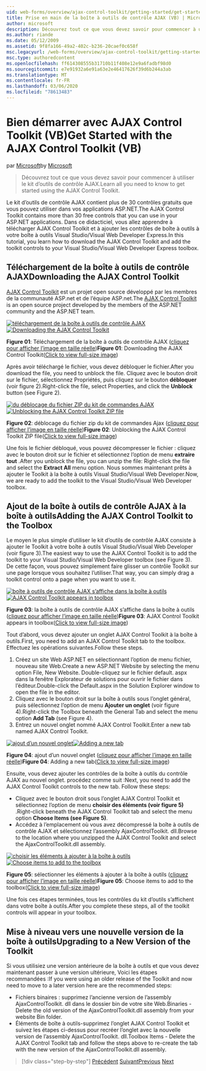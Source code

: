 ```yaml
---
uid: web-forms/overview/ajax-control-toolkit/getting-started/get-started-with-the-ajax-control-toolkit-vb
title: Prise en main de la boîte à outils de contrôle AJAX (VB) | Microsoft Docs
author: microsoft
description: Découvrez tout ce que vous devez savoir pour commencer à utiliser le kit d’outils de contrôle AJAX.
ms.author: riande
ms.date: 05/12/2009
ms.assetid: 9f8fa166-49a2-402c-b236-20caef0c658f
msc.legacyurl: /web-forms/overview/ajax-control-toolkit/getting-started/get-started-with-the-ajax-control-toolkit-vb
msc.type: authoredcontent
ms.openlocfilehash: ff614308555b31710b11f408e12e9a6fadbf98d0
ms.sourcegitcommit: e7e91932a6e91a63e2e46417626f39d6b244a3ab
ms.translationtype: MT
ms.contentlocale: fr-FR
ms.lasthandoff: 03/06/2020
ms.locfileid: "78613483"
---
```

# <a name="get-started-with-the-ajax-control-toolkit-vb"></a><span data-ttu-id="3272c-103">Bien démarrer avec AJAX Control Toolkit (VB)</span><span class="sxs-lookup"><span data-stu-id="3272c-103">Get Started with the AJAX Control Toolkit (VB)</span></span>

<span data-ttu-id="3272c-104">par [Microsoft](https://github.com/microsoft)</span><span class="sxs-lookup"><span data-stu-id="3272c-104">by [Microsoft](https://github.com/microsoft)</span></span>

> <span data-ttu-id="3272c-105">Découvrez tout ce que vous devez savoir pour commencer à utiliser le kit d’outils de contrôle AJAX.</span><span class="sxs-lookup"><span data-stu-id="3272c-105">Learn all you need to know to get started using the AJAX Control Toolkit.</span></span>

<span data-ttu-id="3272c-106">Le kit d’outils de contrôle AJAX contient plus de 30 contrôles gratuits que vous pouvez utiliser dans vos applications ASP.NET.</span><span class="sxs-lookup"><span data-stu-id="3272c-106">The AJAX Control Toolkit contains more than 30 free controls that you can use in your ASP.NET applications.</span></span> <span data-ttu-id="3272c-107">Dans ce didacticiel, vous allez apprendre à télécharger AJAX Control Toolkit et à ajouter les contrôles de boîte à outils à votre boîte à outils Visual Studio/Visual Web Developer Express.</span><span class="sxs-lookup"><span data-stu-id="3272c-107">In this tutorial, you learn how to download the AJAX Control Toolkit and add the toolkit controls to your Visual Studio/Visual Web Developer Express toolbox.</span></span>

## <a name="downloading-the-ajax-control-toolkit"></a><span data-ttu-id="3272c-108">Téléchargement de la boîte à outils de contrôle AJAX</span><span class="sxs-lookup"><span data-stu-id="3272c-108">Downloading the AJAX Control Toolkit</span></span>

<span data-ttu-id="3272c-109">[AJAX Control Toolkit](http://devexpress.com/act) est un projet open source développé par les membres de la communauté ASP.net et de l’équipe ASP.net.</span><span class="sxs-lookup"><span data-stu-id="3272c-109">The [AJAX Control Toolkit](http://devexpress.com/act) is an open source project developed by the members of the ASP.NET community and the ASP.NET team.</span></span>

<span data-ttu-id="3272c-110">[![téléchargement de la boîte à outils de contrôle AJAX](get-started-with-the-ajax-control-toolkit-vb/_static/image1.jpg)](get-started-with-the-ajax-control-toolkit-vb/_static/image1.png)</span><span class="sxs-lookup"><span data-stu-id="3272c-110">[![Downloading the AJAX Control Toolkit](get-started-with-the-ajax-control-toolkit-vb/_static/image1.jpg)](get-started-with-the-ajax-control-toolkit-vb/_static/image1.png)</span></span>

<span data-ttu-id="3272c-111">**Figure 01**: Téléchargement de la boîte à outils de contrôle AJAX ([cliquez pour afficher l’image en taille réelle](get-started-with-the-ajax-control-toolkit-vb/_static/image2.png))</span><span class="sxs-lookup"><span data-stu-id="3272c-111">**Figure 01**: Downloading the AJAX Control Toolkit([Click to view full-size image](get-started-with-the-ajax-control-toolkit-vb/_static/image2.png))</span></span>

<span data-ttu-id="3272c-112">Après avoir téléchargé le fichier, vous devez débloquer le fichier.</span><span class="sxs-lookup"><span data-stu-id="3272c-112">After you download the file, you need to unblock the file.</span></span> <span data-ttu-id="3272c-113">Cliquez avec le bouton droit sur le fichier, sélectionnez Propriétés, puis cliquez sur le bouton **débloquer** (voir figure 2).</span><span class="sxs-lookup"><span data-stu-id="3272c-113">Right-click the file, select Properties, and click the **Unblock** button (see Figure 2).</span></span>

<span data-ttu-id="3272c-114">[![du déblocage du fichier ZIP du kit de commandes AJAX](get-started-with-the-ajax-control-toolkit-vb/_static/image2.jpg)](get-started-with-the-ajax-control-toolkit-vb/_static/image3.png)</span><span class="sxs-lookup"><span data-stu-id="3272c-114">[![Unblocking the AJAX Control Toolkit ZIP file](get-started-with-the-ajax-control-toolkit-vb/_static/image2.jpg)](get-started-with-the-ajax-control-toolkit-vb/_static/image3.png)</span></span>

<span data-ttu-id="3272c-115">**Figure 02**: déblocage du fichier zip du kit de commandes Ajax ([cliquez pour afficher l’image en taille réelle](get-started-with-the-ajax-control-toolkit-vb/_static/image4.png))</span><span class="sxs-lookup"><span data-stu-id="3272c-115">**Figure 02**: Unblocking the AJAX Control Toolkit ZIP file([Click to view full-size image](get-started-with-the-ajax-control-toolkit-vb/_static/image4.png))</span></span>

<span data-ttu-id="3272c-116">Une fois le fichier débloqué, vous pouvez décompresser le fichier : cliquez avec le bouton droit sur le fichier et sélectionnez l’option de menu **extraire tout** .</span><span class="sxs-lookup"><span data-stu-id="3272c-116">After you unblock the file, you can unzip the file: Right-click the file and select the **Extract All** menu option.</span></span> <span data-ttu-id="3272c-117">Nous sommes maintenant prêts à ajouter le Toolkit à la boîte à outils Visual Studio/Visual Web Developer.</span><span class="sxs-lookup"><span data-stu-id="3272c-117">Now, we are ready to add the toolkit to the Visual Studio/Visual Web Developer toolbox.</span></span>

## <a name="adding-the-ajax-control-toolkit-to-the-toolbox"></a><span data-ttu-id="3272c-118">Ajout de la boîte à outils de contrôle AJAX à la boîte à outils</span><span class="sxs-lookup"><span data-stu-id="3272c-118">Adding the AJAX Control Toolkit to the Toolbox</span></span>

<span data-ttu-id="3272c-119">Le moyen le plus simple d’utiliser le kit d’outils de contrôle AJAX consiste à ajouter le Toolkit à votre boîte à outils Visual Studio/Visual Web Developer (voir figure 3).</span><span class="sxs-lookup"><span data-stu-id="3272c-119">The easiest way to use the AJAX Control Toolkit is to add the toolkit to your Visual Studio/Visual Web Developer toolbox (see Figure 3).</span></span> <span data-ttu-id="3272c-120">De cette façon, vous pouvez simplement faire glisser un contrôle Toolkit sur une page lorsque vous souhaitez l’utiliser.</span><span class="sxs-lookup"><span data-stu-id="3272c-120">That way, you can simply drag a toolkit control onto a page when you want to use it.</span></span>

<span data-ttu-id="3272c-121">[![boîte à outils de contrôle AJAX s’affiche dans la boîte à outils](get-started-with-the-ajax-control-toolkit-vb/_static/image3.jpg)](get-started-with-the-ajax-control-toolkit-vb/_static/image5.png)</span><span class="sxs-lookup"><span data-stu-id="3272c-121">[![AJAX Control Toolkit appears in toolbox](get-started-with-the-ajax-control-toolkit-vb/_static/image3.jpg)](get-started-with-the-ajax-control-toolkit-vb/_static/image5.png)</span></span>

<span data-ttu-id="3272c-122">**Figure 03**: la boîte à outils de contrôle AJAX s’affiche dans la boîte à outils ([cliquez pour afficher l’image en taille réelle](get-started-with-the-ajax-control-toolkit-vb/_static/image6.png))</span><span class="sxs-lookup"><span data-stu-id="3272c-122">**Figure 03**: AJAX Control Toolkit appears in toolbox([Click to view full-size image](get-started-with-the-ajax-control-toolkit-vb/_static/image6.png))</span></span>

<span data-ttu-id="3272c-123">Tout d’abord, vous devez ajouter un onglet AJAX Control Toolkit à la boîte à outils.</span><span class="sxs-lookup"><span data-stu-id="3272c-123">First, you need to add an AJAX Control Toolkit tab to the toolbox.</span></span> <span data-ttu-id="3272c-124">Effectuez les opérations suivantes.</span><span class="sxs-lookup"><span data-stu-id="3272c-124">Follow these steps.</span></span>

1. <span data-ttu-id="3272c-125">Créez un site Web ASP.NET en sélectionnant l’option de menu fichier, nouveau site Web.</span><span class="sxs-lookup"><span data-stu-id="3272c-125">Create a new ASP.NET Website by selecting the menu option File, New Website.</span></span> <span data-ttu-id="3272c-126">Double-cliquez sur le fichier default. aspx dans la fenêtre Explorateur de solutions pour ouvrir le fichier dans l’éditeur.</span><span class="sxs-lookup"><span data-stu-id="3272c-126">Double-click the Default.aspx in the Solution Explorer window to open the file in the editor.</span></span>
2. <span data-ttu-id="3272c-127">Cliquez avec le bouton droit sur la boîte à outils sous l’onglet général, puis sélectionnez l’option de menu **Ajouter un onglet** (voir figure 4).</span><span class="sxs-lookup"><span data-stu-id="3272c-127">Right-click the Toolbox beneath the General Tab and select the menu option **Add Tab** (see Figure 4).</span></span>
3. <span data-ttu-id="3272c-128">Entrez un nouvel onglet nommé AJAX Control Toolkit.</span><span class="sxs-lookup"><span data-stu-id="3272c-128">Enter a new tab named AJAX Control Toolkit.</span></span>

<span data-ttu-id="3272c-129">[![ajout d’un nouvel onglet](get-started-with-the-ajax-control-toolkit-vb/_static/image4.jpg)](get-started-with-the-ajax-control-toolkit-vb/_static/image7.png)</span><span class="sxs-lookup"><span data-stu-id="3272c-129">[![Adding a new tab](get-started-with-the-ajax-control-toolkit-vb/_static/image4.jpg)](get-started-with-the-ajax-control-toolkit-vb/_static/image7.png)</span></span>

<span data-ttu-id="3272c-130">**Figure 04**: ajout d’un nouvel onglet ([cliquez pour afficher l’image en taille réelle](get-started-with-the-ajax-control-toolkit-vb/_static/image8.png))</span><span class="sxs-lookup"><span data-stu-id="3272c-130">**Figure 04**: Adding a new tab([Click to view full-size image](get-started-with-the-ajax-control-toolkit-vb/_static/image8.png))</span></span>

<span data-ttu-id="3272c-131">Ensuite, vous devez ajouter les contrôles de la boîte à outils du contrôle AJAX au nouvel onglet. procédez comme suit :</span><span class="sxs-lookup"><span data-stu-id="3272c-131">Next, you need to add the AJAX Control Toolkit controls to the new tab. Follow these steps:</span></span>

- <span data-ttu-id="3272c-132">Cliquez avec le bouton droit sous l’onglet AJAX Control Toolkit et sélectionnez l’option de menu **choisir des éléments (voir figure 5)** .</span><span class="sxs-lookup"><span data-stu-id="3272c-132">Right-click beneath the AJAX Control Toolkit tab and select the menu option **Choose Items (see Figure 5)**.</span></span>
- <span data-ttu-id="3272c-133">Accédez à l’emplacement où vous avez décompressé la boîte à outils de contrôle AJAX et sélectionnez l’assembly AjaxControlToolkit. dll.</span><span class="sxs-lookup"><span data-stu-id="3272c-133">Browse to the location where you unzipped the AJAX Control Toolkit and select the AjaxControlToolkit.dll assembly.</span></span>

<span data-ttu-id="3272c-134">[![choisir les éléments à ajouter à la boîte à outils](get-started-with-the-ajax-control-toolkit-vb/_static/image5.jpg)](get-started-with-the-ajax-control-toolkit-vb/_static/image9.png)</span><span class="sxs-lookup"><span data-stu-id="3272c-134">[![Choose items to add to the toolbox](get-started-with-the-ajax-control-toolkit-vb/_static/image5.jpg)](get-started-with-the-ajax-control-toolkit-vb/_static/image9.png)</span></span>

<span data-ttu-id="3272c-135">**Figure 05**: sélectionner les éléments à ajouter à la boîte à outils ([cliquez pour afficher l’image en taille réelle](get-started-with-the-ajax-control-toolkit-vb/_static/image10.png))</span><span class="sxs-lookup"><span data-stu-id="3272c-135">**Figure 05**: Choose items to add to the toolbox([Click to view full-size image](get-started-with-the-ajax-control-toolkit-vb/_static/image10.png))</span></span>

<span data-ttu-id="3272c-136">Une fois ces étapes terminées, tous les contrôles du kit d’outils s’affichent dans votre boîte à outils.</span><span class="sxs-lookup"><span data-stu-id="3272c-136">After you complete these steps, all of the toolkit controls will appear in your toolbox.</span></span>

## <a name="upgrading-to-a-new-version-of-the-toolkit"></a><span data-ttu-id="3272c-137">Mise à niveau vers une nouvelle version de la boîte à outils</span><span class="sxs-lookup"><span data-stu-id="3272c-137">Upgrading to a New Version of the Toolkit</span></span>

<span data-ttu-id="3272c-138">Si vous utilisiez une version antérieure de la boîte à outils et que vous devez maintenant passer à une version ultérieure, Voici les étapes recommandées :</span><span class="sxs-lookup"><span data-stu-id="3272c-138">If you were using an older release of the Toolkit and now need to move to a later version here are the recommended steps:</span></span>

- <span data-ttu-id="3272c-139">Fichiers binaires : supprimez l’ancienne version de l’assembly AjaxControlToolkit. dll dans le dossier bin de votre site Web.</span><span class="sxs-lookup"><span data-stu-id="3272c-139">Binaries - Delete the old version of the AjaxControlToolkit.dll assembly from your website Bin folder.</span></span>
- <span data-ttu-id="3272c-140">Éléments de boîte à outils-supprimez l’onglet AJAX Control Toolkit et suivez les étapes ci-dessus pour recréer l’onglet avec la nouvelle version de l’assembly AjaxControlToolkit. dll.</span><span class="sxs-lookup"><span data-stu-id="3272c-140">Toolbox Items - Delete the AJAX Control Toolkit tab and follow the steps above to re-create the tab with the new version of the AjaxControlToolkit.dll assembly.</span></span>

> [!div class="step-by-step"]
> <span data-ttu-id="3272c-141">[Précédent](creating-a-custom-ajax-control-toolkit-control-extender-cs.md)
> [Suivant](using-ajax-control-toolkit-controls-and-control-extenders-vb.md)</span><span class="sxs-lookup"><span data-stu-id="3272c-141">[Previous](creating-a-custom-ajax-control-toolkit-control-extender-cs.md)
[Next](using-ajax-control-toolkit-controls-and-control-extenders-vb.md)</span></span>
